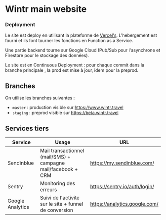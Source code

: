 # Wintr main website 


### Deployment

Le site est deploy en utilisant la plateforme de [Vercel's](https://vercel.com/wintr).
L'hebergement est fourni et ils font tourner les fonctions en Function as a Service.

Une partie backend tourne sur Google Cloud (Pub/Sub pour l'asynchrone et Firestore pour le stockage
des données).

Le site est en Continuous Deployment : pour chaque commit dans la branche principale ,
la prod est mise à jour, idem pour la preprod.

## Branches

On utilise les branches suivantes :

* `master` : production visible sur https://www.wintr.travel 
* `staging` : preprod visible sur https://beta.wintr.travel

## Services tiers 

Service | Usage | URL
--- | --- | ---
Sendinblue | Mail transactionnel (mail/SMS) + campagne mail/facebook + CRM|https://my.sendinblue.com/
Sentry |Monitoring des erreurs|https://sentry.io/auth/login/
Google Analytics |Suivi de l'activite sur le site + funnel de conversion|https://analytics.google.com/
